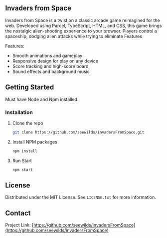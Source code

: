 ## Invaders from Space

Invaders from Space is a twist on a classic arcade game reimagined for the web. Developed using Parcel, TypeScript, HTML, and CSS, this game brings the nostalgic alien-shooting experience to your browser. Players control a spaceship, dodging alien attacks while trying to eliminate Features

Features:
* Smooth animations and gameplay
* Responsive design for play on any device
* Score tracking and high-score board
* Sound effects and background music

<!-- GETTING STARTED -->
## Getting Started

Must have Node and Npm installed.

### Installation

1. Clone the repo
   ```sh
   git clone https://github.com/seewilds/invadersFromSpace.git
   ```
3. Install NPM packages
   ```sh
   npm install
   ```
4. Run Start
   ```sh
   npm start
   ```

<!-- LICENSE -->
## License

Distributed under the MIT License. See `LICENSE.txt` for more information.

<!-- CONTACT -->
## Contact

Project Link: [https://github.com/seewilds/invadersFromSpace](https://github.com/seewilds/invadersFromSpace)
